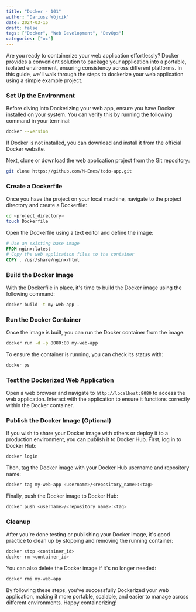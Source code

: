 ```yaml
---
title: "Docker - 101"
author: "Dariusz Wójcik"
date: 2024-03-15
draft: false
tags: ["Docker", "Web Development", "DevOps"]
categories: ["oc"]
---
```


Are you ready to containerize your web application effortlessly? Docker provides a convenient solution to package your application into a portable, isolated environment, ensuring consistency across different platforms. In this guide, we'll walk through the steps to dockerize your web application using a simple example project.

### Set Up the Environment

Before diving into Dockerizing your web app, ensure you have Docker installed on your system. You can verify this by running the following command in your terminal:

```bash
docker --version
```

If Docker is not installed, you can download and install it from the official Docker website.

Next, clone or download the web application project from the Git repository:

```bash
git clone https://github.com/M-Enes/todo-app.git
```

### Create a Dockerfile

Once you have the project on your local machine, navigate to the project directory and create a Dockerfile:

```bash
cd <project_directory>
touch Dockerfile
```

Open the Dockerfile using a text editor and define the image:

```Dockerfile
# Use an existing base image
FROM nginx:latest
# Copy the web application files to the container
COPY . /usr/share/nginx/html
```

### Build the Docker Image

With the Dockerfile in place, it's time to build the Docker image using the following command:

```bash
docker build -t my-web-app .
```

### Run the Docker Container

Once the image is built, you can run the Docker container from the image:

```bash
docker run -d -p 8080:80 my-web-app
```

To ensure the container is running, you can check its status with:

```bash
docker ps
```

### Test the Dockerized Web Application

Open a web browser and navigate to `http://localhost:8080` to access the web application. Interact with the application to ensure it functions correctly within the Docker container.

### Publish the Docker Image (Optional)

If you wish to share your Docker image with others or deploy it to a production environment, you can publish it to Docker Hub. First, log in to Docker Hub:

```bash
docker login
```

Then, tag the Docker image with your Docker Hub username and repository name:

```bash
docker tag my-web-app <username>/<repository_name>:<tag>
```

Finally, push the Docker image to Docker Hub:

```bash
docker push <username>/<repository_name>:<tag>
```

### Cleanup

After you're done testing or publishing your Docker image, it's good practice to clean up by stopping and removing the running container:

```bash
docker stop <container_id>
docker rm <container_id>
```

You can also delete the Docker image if it's no longer needed:

```bash
docker rmi my-web-app
```

By following these steps, you've successfully Dockerized your web application, making it more portable, scalable, and easier to manage across different environments. Happy containerizing!
